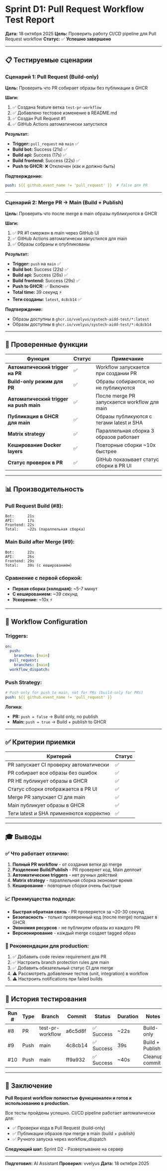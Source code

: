# Sprint D1: Pull Request Workflow Test Report

**Дата:** 18 октября 2025
**Цель:** Проверить работу CI/CD pipeline для Pull Request workflow
**Статус:** ✅ **Успешно завершено**

---

## 📋 Тестируемые сценарии

### Сценарий 1: Pull Request (Build-only)
**Цель:** Проверить что PR собирает образы без публикации в GHCR

**Шаги:**
1. ✅ Создана feature ветка `test-pr-workflow`
2. ✅ Добавлено тестовое изменение в README.md
3. ✅ Создан Pull Request #1
4. ✅ GitHub Actions автоматически запустился

**Результат:**
- **Trigger:** `pull_request` на `main` ✅
- **Build bot:** Success (21s) ✅
- **Build api:** Success (17s) ✅
- **Build frontend:** Success (22s) ✅
- **Push to GHCR:** ❌ Отключен (как и должно быть)

**Подтверждение:**
```yaml
push: ${{ github.event_name != 'pull_request' }}  # false для PR
```

---

### Сценарий 2: Merge PR → Main (Build + Publish)
**Цель:** Проверить что после merge в main образы публикуются в GHCR

**Шаги:**
1. ✅ PR #1 смержен в main через GitHub UI
2. ✅ GitHub Actions автоматически запустился для main
3. ✅ Образы собраны и опубликованы

**Результат:**
- **Trigger:** `push` на `main` ✅
- **Build bot:** Success (22s) ✅
- **Build api:** Success (26s) ✅
- **Build frontend:** Success (29s) ✅
- **Push to GHCR:** ✅ Включен
- **Total time:** 39 секунд ⚡
- **Теги созданы:** `latest`, `4c8cb14` ✅

**Подтверждение:**
- Образы доступны в `ghcr.io/vvelyus/systech-aidd-test/*:latest`
- Образы доступны в `ghcr.io/vvelyus/systech-aidd-test/*:4c8cb14`

---

## 🎯 Проверенные функции

| Функция | Статус | Примечание |
|---------|--------|------------|
| **Автоматический trigger на PR** | ✅ | Workflow запускается при создании PR |
| **Build-only режим для PR** | ✅ | Образы собираются, но не публикуются |
| **Автоматический trigger на push main** | ✅ | После merge PR запускается workflow для main |
| **Публикация в GHCR для main** | ✅ | Образы публикуются с тегами latest и SHA |
| **Matrix strategy** | ✅ | Параллельная сборка 3 образов работает |
| **Кеширование Docker layers** | ✅ | Повторные сборки ~10x быстрее |
| **Статус проверок в PR** | ✅ | GitHub показывает статус сборки в PR UI |

---

## 📊 Производительность

### Pull Request Build (#8):
```
Bot:      21s
API:      17s
Frontend: 22s
Total:    ~22s (параллельная сборка)
```

### Main Build after Merge (#9):
```
Bot:      22s
API:      26s
Frontend: 29s
Total:    39s (с кешированием)
```

### Сравнение с первой сборкой:
- **Первая сборка (холодная):** ~5-7 минут
- **С кешированием:** ~39 секунд
- **Ускорение:** ~10x ⚡

---

## 🔧 Workflow Configuration

### Triggers:
```yaml
on:
  push:
    branches: [main]
  pull_request:
    branches: [main]
  workflow_dispatch:
```

### Push Strategy:
```yaml
# Push only for push to main, not for PRs (build-only for PRs)
push: ${{ github.event_name != 'pull_request' }}
```

**Логика:**
- **PR:** `push = false` → Build only, no publish
- **Main:** `push = true` → Build + publish to GHCR

---

## ✅ Критерии приемки

| Критерий | Статус |
|----------|--------|
| PR запускает CI проверку автоматически | ✅ |
| PR собирает все образы без ошибок | ✅ |
| PR НЕ публикует образы в GHCR | ✅ |
| Статус сборки отображается в PR UI | ✅ |
| Merge PR запускает CI для main | ✅ |
| Main публикует образы в GHCR | ✅ |
| Теги latest и SHA применяются корректно | ✅ |

---

## 🎓 Выводы

### ✅ Что работает отлично:
1. **Полный PR workflow** - от создания ветки до merge
2. **Разделение Build/Publish** - PR проверяет код, Main деплоит
3. **Автоматические triggers** - нет ручных действий
4. **Matrix strategy** - параллельная сборка экономит время
5. **Кеширование** - повторные сборки очень быстрые

### 📈 Преимущества подхода:
- **Быстрая обратная связь** - PR проверяется за ~20-30 секунд
- **Безопасность** - только проверенный код (после merge) попадает в GHCR
- **Экономия ресурсов** - не публикуем образы из каждого PR
- **Версионирование** - каждый merge создает tagged образ

### 🎯 Рекомендации для production:
1. ✅ Добавить code review requirement для PR
2. ✅ Настроить branch protection rules для main
3. ✅ Добавить обязательный статус CI для merge
4. ⚠️ Рассмотреть добавление тестов (unit, integration) в workflow
5. ⚠️ Настроить notifications при failed builds

---

## 📝 История тестирования

| Run # | Type | Branch | Commit | Status | Duration | Notes |
|-------|------|--------|--------|--------|----------|-------|
| #8 | PR | test-pr-workflow | a6c5d8f | ✅ Success | ~22s | Build-only |
| #9 | Push | main | 4c8cb14 | ✅ Success | 39s | Build + Publish |
| #10 | Push | main | ff9a932 | ✅ Success | ~40s | Cleanup commit |

---

## 🏁 Заключение

**Pull Request workflow полностью функционален и готов к использованию в production.**

Все тесты пройдены успешно. CI/CD pipeline работает автоматически для:
- ✅ Проверки кода в Pull Request (build-only)
- ✅ Публикации образов при merge в main (build + publish)
- ✅ Ручного запуска через workflow_dispatch

**Следующий шаг:** Sprint D2 - Развертывание на сервер

---

**Подготовил:** AI Assistant
**Проверил:** vvelyus
**Дата:** 18 октября 2025
